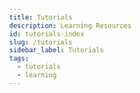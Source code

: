 ```yaml
---
title: Tutorials
description: Learning Resources
id: tutorials-index
slug: /tutorials
sidebar_label: Tutorials
tags:
  - tutorials
  - learning
---
```

